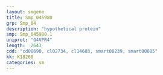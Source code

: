 ```yaml
---
layout: smgene
title: Smp_045980
grp: Smp_04
description: "hypothetical protein"
smp: Smp_045980.1
uniprot: "G4VPR4"
length:  2643
cdd: "cd08690, cl02734, cl14603, smart00239, smart00685"
kk: K18260
categories: sm
---
```

